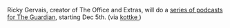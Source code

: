 ---
layout: post
wordpress_id: 32
wordpress_url: http://noesbueno.com/archives/32
date: '2005-12-02 15:46:21 -0600'
date_gmt: '2005-12-02 20:46:21 -0600'
body: |
  <p>Ricky Gervais, creator of The Office and Extras,  will do a <a href="http://www.guardian.co.uk/rickygervais">series of podcasts for The Guardian</a>, starting Dec 5th. <span class="via">(via <a href="http://www.kottke.org">kottke </a>)</span></p>
---
